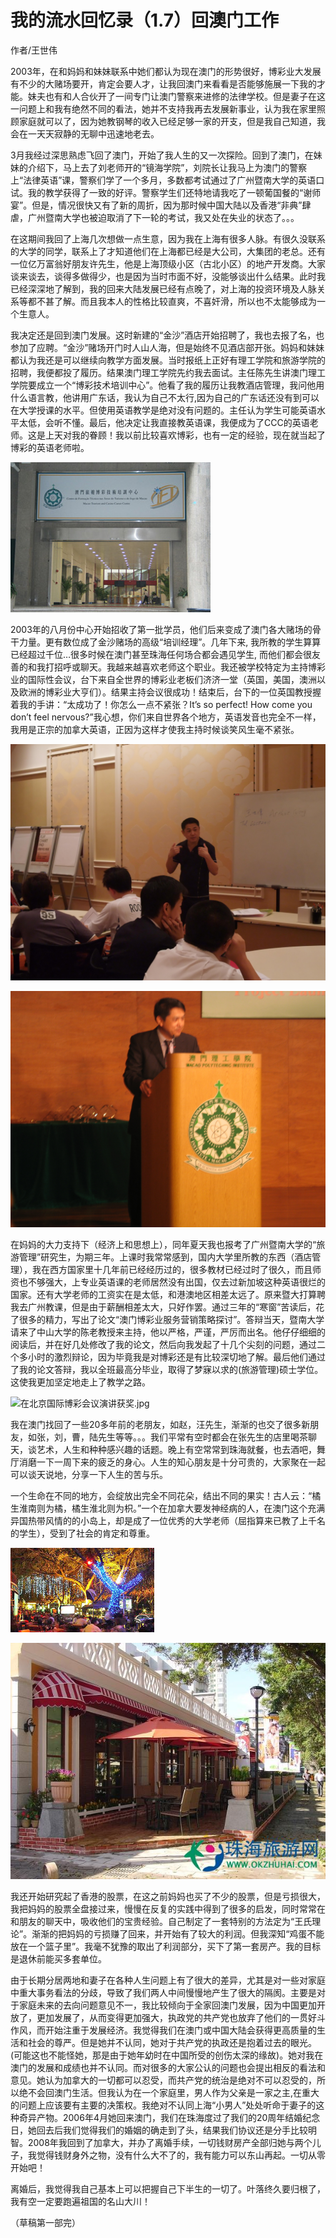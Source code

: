 # 我的流水回忆录（1.7）回澳门工作

作者/王世伟

2003年，在和妈妈和妹妹联系中她们都认为现在澳门的形势很好，博彩业大发展有不少的大赌场要开，肯定会要人才，让我回澳门来看看是否能够施展一下我的才能。妹夫也有和人合伙开了一间专门让澳门警察来进修的法律学校。但是妻子在这一问题上和我有绝然不同的看法，她并不支持我再去发展新事业，认为我在家里照顾家庭就可以了，因为她教钢琴的收入已经足够一家的开支，但是我自己知道，我会在一天天寂静的无聊中迅速地老去。

3月我经过深思熟虑飞回了澳门，开始了我人生的又一次探险。回到了澳门，在妹妹的介绍下，马上去了刘老师开的“镜海学院”，刘院长让我马上为澳门的警察上“法律英语”课，警察们学了一个多月，多数都考试通过了广州暨南大学的英语口试。我的教学获得了一致的好评。警察学生们还特地请我吃了一顿葡国餐的“谢师宴”。但是，情况很快又有了新的周折，因为那时候中国大陆以及香港“非典”肆虐，广州暨南大学也被迫取消了下一轮的考试，我又处在失业的状态了。。。

在这期间我回了上海几次想做一点生意，因为我在上海有很多人脉。有很久没联系的大学的同学，联系上了才知道他们在上海都已经是大公司，大集团的老总。还有一位亿万富翁好朋友许先生，他是上海顶级小区（古北小区）的地产开发商。大家谈来谈去，谈得多做得少，也是因为当时市面不好，没能够谈出什么结果。此时我已经深深地了解到，我的回来大陆发展已经有点晚了，对上海的投资环境及人脉关系等都不甚了解。而且我本人的性格比较直爽，不喜奸滑，所以也不太能够成为一个生意人。

我决定还是回到澳门发展。这时新建的“金沙”酒店开始招聘了，我也去报了名，也参加了应聘。“金沙”赌场开门时人山人海，但是始终不见酒店部开张。妈妈和妹妹都认为我还是可以继续向教学方面发展。当时报纸上正好有理工学院和旅游学院的招聘，我便都投了履历。结果澳门理工学院先约我去面试。主任陈先生讲澳门理工学院要成立一个“博彩技术培训中心”。他看了我的履历让我教酒店管理，我问他用什么语言教，他讲用广东话，我认为自己不太行,因为自己的广东话还没有到可以在大学授课的水平。但使用英语教学是绝对没有问题的。主任认为学生可能英语水平太低，会听不懂。最后，他决定让我直接教英语课，我便成为了CCC的英语老师。这是上天对我的眷顾！我以前比较喜欢博彩，也有一定的经验，现在就当起了博彩的英语老师啦。

![澳门理工学院博彩技术培训中心.jpg](img/01/7.1.jpg)

2003年的八月份中心开始招收了第一批学员，他们后来变成了澳门各大赌场的骨干力量。更有数位成了金沙赌场的高级“培训经理”。几年下来, 我所教的学生算算已经超过千位…很多时候在澳门甚至珠海任何场合都会遇见学生, 而他们都会很友善的和我打招呼或聊天。我越来越喜欢老师这个职业。我还被学校特定为主持博彩业的国际性会议，台下来自全世界的博彩业老板们济济一堂（英国，美国，澳洲以及欧洲的博彩业大亨们）。结果主持会议很成功！结束后，台下的一位英国教授握着我的手讲：“太成功了！你怎么一点不紧张？It’s so perfect! How come you don’t feel nervous?”我心想，你们来自世界各个地方，英语发音也完全不一样，我用是正宗的加拿大英语，正因为这样才使我主持时候谈笑风生毫不紧张。

![为永利赌场的经理们上课.jpg](img/01/7.2.jpg)

![在澳门理工学院主持国际会议.jpg](img/01/7.3.jpg)


在妈妈的大力支持下（经济上和思想上），同年夏天我也报考了广州暨南大学的“旅游管理”研究生，为期三年。上课时我常常感到，国内大学里所教的东西（酒店管理），我在西方国家里十几年前已经经历过的，很多教材已经过时了很久，而且师资也不够强大，上专业英语课的老师居然没有出国，仅去过新加坡这种英语很烂的国家。还有大学老师的工资实在是太低，和港澳地区相差太远了。原来暨大打算聘我去广州教课，但是由于薪酬相差太大，只好作罢。通过三年的“寒窗”苦读后，花了很多的精力，写出了论文“澳门博彩业服务营销策略探讨”。答辩当天，暨南大学请来了中山大学的陈老教授来主持，他以严格，严谨，严厉而出名。他仔仔细细的阅读后，并在好几处修改了我的论文，然后向我发起了十几个尖刻的问题，通过二个多小时的激烈辩论，因为毕竟我是对博彩还是有比较深切地了解。最后他们通过了我的论文答辩，我以全班最高分毕业，取得了梦寐以求的(旅游管理)硕士学位。这使我更加坚定地走上了教学之路。


![在北京国际博彩会议演讲获奖.jpg](img/01/7.4.jpg)


我在澳门找回了一些20多年前的老朋友，如赵，汪先生，渐渐的也交了很多新朋友，如张，刘，曹，陆先生等等。。。我们平常有空时都会在张先生的店里喝茶聊天，谈艺术，人生和种种感兴趣的话题。晚上有空常常到珠海就餐，也去酒吧，舞厅消磨一下一周下来的疲乏的身心。人生的知心朋友是十分可贵的，大家聚在一起可以谈天说地，分享一下人生的苦与乐。

一个生命在不同的地方，会绽放出完全不同花朵，结出不同的果实！古人云：“橘生淮南则为橘，橘生淮北则为枳。”一个在加拿大要发神经病的人，在澳门这个充满异国热带风情的的小岛上，却是成了一位优秀的大学老师（屈指算来已教了上千名的学生），受到了社会的肯定和尊重。 

![珠海酒吧街.jpg](img/01/7.5.jpg)

![珠海酒吧街（2）.jpg](img/01/7.6.jpg)

我还开始研究起了香港的股票，在这之前妈妈也买了不少的股票，但是亏损很大，我把妈妈的股票全盘接过来，慢慢在反复的实践中得到了很多的启发，同时常常在和朋友的聊天中，吸收他们的宝贵经验。自己制定了一套特别的方法定为“王氏理论”。渐渐的把妈妈的亏损赚了回来，并开始有了较大的利润。但我深知“鸡蛋不能放在一个篮子里”。我毫不犹豫的取出了利润部分，买下了第一套房产。我的目标是退休前能买多套单位。

由于长期分居两地和妻子在各种人生问题上有了很大的差异，尤其是对一些对家庭中重大事务看法的分歧，导致了我们两人中间慢慢地产生了很大的隔阂。主要是对于家庭未来的去向问题意见不一，我比较倾向于全家回澳门发展，因为中国更加开放了，更加发展了，从而变得更加强大，执政党的共产党也放弃了他们的一贯好斗作风，而开始注重于发展经济。我觉得我们在澳门或中国大陆会获得更高质量的生活和社会的尊严。但是她并不认同，她对于共产党的执政还是抱着过去的眼光。(可能这也不能怪她，那是由于她年幼时在中国所受的创伤太深的缘故)。她对我在澳门的发展和成绩也并不认同。而对很多的大家公认的问题也会提出相反的看法和意见。她认为加拿大的一切都可以忍受，而共产党的统治是绝对不可以忍受的，所以绝不会回澳门生活。但我认为在一个家庭里，男人作为父亲是一家之主,在重大的问题上应该要有主要的决策权。我绝对不认同上海“小男人”处处听命于妻子的这种奇异产物。2006年4月她回来澳门，我们在珠海度过了我们的20周年结婚纪念日，她回去后我们觉得我们的婚姻的确走到了头，结果我们协议还是分手比较明智。2008年我回到了加拿大，并办了离婚手续，一切钱财房产全部归她与两个儿子，我觉得钱财身外之物，没有什么大不了的，我有能力可以东山再起。一切从零开始吧！

离婚后，我觉得我自己基本上可以把握自己下半生的一切了。叶落终久要归根了，我有空一定要跑遍祖国的名山大川！

（草稿第一部完）









